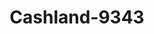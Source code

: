 ---
f_zip-code: 91303
f_state-code: CA
title: Cashland-9343
f_phone: 818-932-9528
f_city-only: Canoga Park
f_address: 21919 Sherman Way Canoga Park
f_location-unique-id: '9343'
slug: cashland-9343
updated-on: '2024-05-30T13:46:58.046Z'
created-on: '2024-05-30T13:36:59.803Z'
published-on: '2024-05-30T13:54:32.469Z'
f_city-state: cms/city/canoga-park-ca.md
f_company: cms/company/cashland.md
f_state: cms/state/california.md
layout: '[payday-loan].html'
tags: payday-loan
---